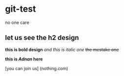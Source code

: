 # git-test
no one care 

## let us see the h2 design 
**this is bold design**
*and this is italic one*
~~the mestake one~~

**this is _Adnan_ here**

[you can join us] (nothing.com)

